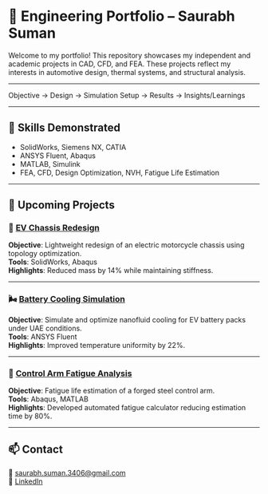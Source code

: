 # 🚀 Engineering Portfolio – Saurabh Suman

Welcome to my portfolio! This repository showcases my independent and academic projects in CAD, CFD, and FEA. These projects reflect my interests in automotive design, thermal systems, and structural analysis.

---

Objective → Design → Simulation Setup → Results → Insights/Learnings

---

## 🧰 Skills Demonstrated
- SolidWorks, Siemens NX, CATIA
- ANSYS Fluent, Abaqus
- MATLAB, Simulink
- FEA, CFD, Design Optimization, NVH, Fatigue Life Estimation

---

## 🔩 Upcoming Projects

### 🔧 [EV Chassis Redesign](./CAD/EV_Chassis_Redesign)
**Objective**: Lightweight redesign of an electric motorcycle chassis using topology optimization.  
**Tools**: SolidWorks, Abaqus  
**Highlights**: Reduced mass by 14% while maintaining stiffness.

---

### 🌬️ [Battery Cooling Simulation](./CFD/Battery_Cooling_Simulation)
**Objective**: Simulate and optimize nanofluid cooling for EV battery packs under UAE conditions.  
**Tools**: ANSYS Fluent  
**Highlights**: Improved temperature uniformity by 22%.

---

### 🧱 [Control Arm Fatigue Analysis](./FEA/Control_Arm_Fatigue_Analysis)
**Objective**: Fatigue life estimation of a forged steel control arm.  
**Tools**: Abaqus, MATLAB  
**Highlights**: Developed automated fatigue calculator reducing estimation time by 80%.

---

## 📫 Contact
📧 saurabh.suman.3406@gmail.com  
🔗 [LinkedIn](https://linkedin.com/in/saurabh-suman-engg)
